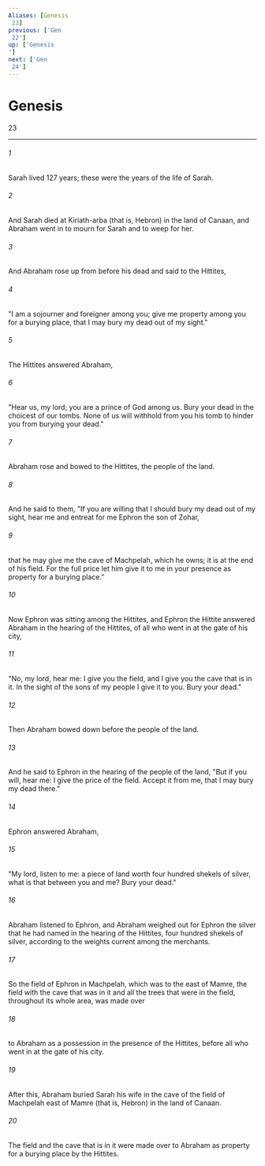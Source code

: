 ```yaml
---
Aliases: [Genesis 23]
previous: ['Gen 22']
up: ['Genesis']
next: ['Gen 24']
---
```

# Genesis 23

***
 

###### 1 
Sarah lived 127 years; these were the years of the life of Sarah.  

###### 2 
And Sarah died at Kiriath-arba (that is, Hebron) in the land of Canaan, and Abraham went in to mourn for Sarah and to weep for her.  

###### 3 
And Abraham rose up from before his dead and said to the Hittites,  

###### 4 
"I am a sojourner and foreigner among you; give me property among you for a burying place, that I may bury my dead out of my sight."  

###### 5 
The Hittites answered Abraham,  

###### 6 
"Hear us, my lord; you are a prince of God among us. Bury your dead in the choicest of our tombs. None of us will withhold from you his tomb to hinder you from burying your dead."  

###### 7 
Abraham rose and bowed to the Hittites, the people of the land.  

###### 8 
And he said to them, "If you are willing that I should bury my dead out of my sight, hear me and entreat for me Ephron the son of Zohar,  

###### 9 
that he may give me the cave of Machpelah, which he owns; it is at the end of his field. For the full price let him give it to me in your presence as property for a burying place."  

###### 10 
Now Ephron was sitting among the Hittites, and Ephron the Hittite answered Abraham in the hearing of the Hittites, of all who went in at the gate of his city,  

###### 11 
"No, my lord, hear me: I give you the field, and I give you the cave that is in it. In the sight of the sons of my people I give it to you. Bury your dead."  

###### 12 
Then Abraham bowed down before the people of the land.  

###### 13 
And he said to Ephron in the hearing of the people of the land, "But if you will, hear me: I give the price of the field. Accept it from me, that I may bury my dead there."  

###### 14 
Ephron answered Abraham,  

###### 15 
"My lord, listen to me: a piece of land worth four hundred shekels of silver, what is that between you and me? Bury your dead."  

###### 16 
Abraham listened to Ephron, and Abraham weighed out for Ephron the silver that he had named in the hearing of the Hittites, four hundred shekels of silver, according to the weights current among the merchants.  

###### 17 
So the field of Ephron in Machpelah, which was to the east of Mamre, the field with the cave that was in it and all the trees that were in the field, throughout its whole area, was made over  

###### 18 
to Abraham as a possession in the presence of the Hittites, before all who went in at the gate of his city.  

###### 19 
After this, Abraham buried Sarah his wife in the cave of the field of Machpelah east of Mamre (that is, Hebron) in the land of Canaan.  

###### 20 
The field and the cave that is in it were made over to Abraham as property for a burying place by the Hittites.

